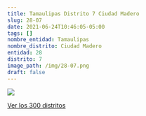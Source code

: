 ```yaml
---
title: Tamaulipas Distrito 7 Ciudad Madero
slug: 28-07
date: 2021-06-24T10:46:05-05:00
tags: []
nombre_entidad: Tamaulipas
nombre_distrito: Ciudad Madero
entidad: 28
distrito: 7
image_path: /img/28-07.png
draft: false
---
```


![](/img/28-07.png)

[Ver los 300 distritos](/docs/elecciones-2021)
